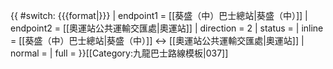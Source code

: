 {{ #switch: {{{format|}}}
  | endpoint1 = [[葵盛（中）巴士總站|葵盛（中）]]
  | endpoint2 = [[奧運站公共運輸交匯處|奧運站]]
  | direction = 2
  | status =
  | inline = [[葵盛（中）巴士總站|葵盛（中）]] ↔ [[奧運站公共運輸交匯處|奧運站]]
  | normal =
  | full =
}}<noinclude>[[Category:九龍巴士路線模板|037]]</noinclude>